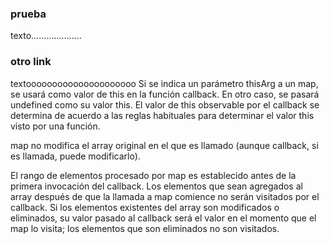 ### prueba

texto....................
### otro link
textooooooooooooooooooooo
Si se indica un parámetro thisArg a un map, se usará como valor de this en la función callback. En otro caso, se pasará undefined como su valor this. El valor de this observable por el callback se determina de acuerdo a las reglas habituales para determinar el valor this visto por una función.

map no modifica el array original en el que es llamado (aunque callback, si es llamada, puede modificarlo).

El rango de elementos procesado por map es establecido antes de la primera invocación del callback. Los elementos que sean agregados al array después de que la llamada a map comience no serán visitados por el callback. Si los elementos existentes del array son modificados o eliminados, su valor pasado al callback será el valor en el momento que el map lo visita; los elementos que son eliminados no son visitados.